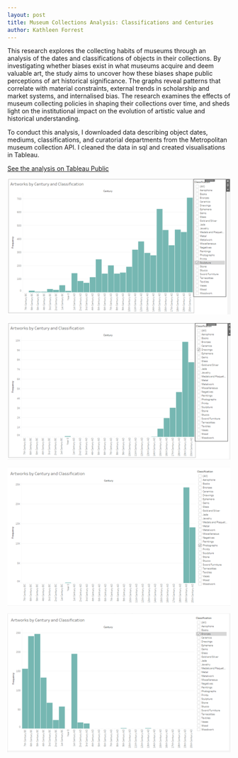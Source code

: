 ```yaml
---
layout: post
title: Museum Collections Analysis: Classifications and Centuries
author: Kathleen Forrest
---
```

This research explores the collecting habits of museums through an analysis of the dates and classifications of objects in their collections. By investigating whether biases exist in what museums acquire and deem valuable art, the study aims to uncover how these biases shape public perceptions of art historical significance. The graphs reveal patterns that correlate with material constraints, external trends in scholarship and market systems, and internalised bias. The research examines the effects of museum collecting policies in shaping their collections over time, and sheds light on the institutional impact on the evolution of artistic value and historical understanding.

To conduct this analysis, I downloaded data describing object dates, mediums, classifications, and curatorial departments from the Metropolitan museum collection API. I cleaned the data in sql and created visualisations in Tableau. 


[See the analysis on Tableau Public]([https://static1.squarespace.com/static/5c89631011f78455879eedb6/t/5d1505b5ef1f3900016b6931/1561658808353/Forrest_Approaches+to+Digital+Preservation.pdf](https://public.tableau.com/views/Dashboard1_17113896990380/Dashboard1?:language=en-US&:sid=&:display_count=n&:origin=viz_share_link))

![Classifications_Sculpture](https://raw.githubusercontent.com/katforrest/katforrest.github.io/master/assets/img/Classifications_Sculpture.png)

![Classifications_Drawings](https://raw.githubusercontent.com/katforrest/katforrest.github.io/master/assets/img/Classifications_Drawings.png)

![Classifications_Photographs](https://raw.githubusercontent.com/katforrest/katforrest.github.io/master/assets/img/Classifications_Photographs.png)

![Classifications_Bronzes](https://raw.githubusercontent.com/katforrest/katforrest.github.io/master/assets/img/Classifications_Bronzes.png)
